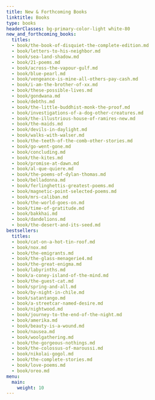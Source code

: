 ```yaml
---
title: New & Forthcoming Books
linktitle: Books
type: books
headerClasses: bg-primary-color-light white-80
new_and_forthcoming_books:
  titles:
  - book/the-book-of-disquiet-the-complete-edition.md
  - book/letters-to-his-neighbor.md
  - book/sea-land-shadow.md
  - book/21-poems.md
  - book/across-the-vapour-gulf.md
  - book/blue-pearl.md
  - book/vengeance-is-mine-all-others-pay-cash.md
  - book/i-am-the-brother-of-xx.md
  - book/these-possible-lives.md
  - book/gondwana.md
  - book/debths.md
  - book/the-little-buddhist-monk-the-proof.md
  - book/investigations-of-a-dog-other-creatures.md
  - book/the-illustrious-house-of-ramires-new.md
  - book/the-maids.md
  - book/devils-in-daylight.md
  - book/walks-with-walser.md
  - book/the-teeth-of-the-comb-other-stories.md
  - book/go-went-gone.md
  - book/concluding.md
  - book/the-kites.md
  - book/promise-at-dawn.md
  - book/al-que-quiere.md
  - book/the-poems-of-dylan-thomas.md
  - book/belladonna.md
  - book/ferlinghettis-greatest-poems.md
  - book/magnetic-point-selected-poems.md
  - book/mrs-caliban.md
  - book/the-world-goes-on.md
  - book/time-of-gratitude.md
  - book/bakkhai.md
  - book/dandelions.md
  - book/the-desert-and-its-seed.md
bestsellers:
  titles:
  - book/cat-on-a-hot-tin-roof.md
  - book/nox.md
  - book/the-emigrants.md
  - book/the-glass-menagerie4.md
  - book/the-great-enigma.md
  - book/labyrinths.md
  - book/a-coney-island-of-the-mind.md
  - book/the-guest-cat.md
  - book/spring-and-all.md
  - book/by-night-in-chile.md
  - book/satantango.md
  - book/a-streetcar-named-desire.md
  - book/nightwood.md
  - book/journey-to-the-end-of-the-night.md
  - book/amerika.md
  - book/beauty-is-a-wound.md
  - book/nausea.md
  - book/woolgathering.md
  - book/the-gorgeous-nothings.md
  - book/the-colossus-of-maroussi.md
  - book/nikolai-gogol.md
  - book/the-complete-stories.md
  - book/love-poems.md
  - book/oreo.md
menu:
  main:
    weight: 10
---
```

